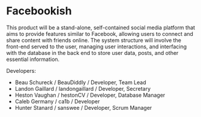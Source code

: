 # Facebookish
This product will be a stand-alone, self-contained social media platform that aims to provide features similar to Facebook, allowing users to connect and share content with friends online. The system structure will involve the front-end served to the user, managing user interactions, and interfacing with the database in the back end to store user data, posts, and other essential information. 

Developers:
- Beau Schureck / BeauDiddly / Developer, Team Lead
- Landon Gaillard / landongaillard / Developer, Secretary
- Heston Vaughan / hestonCV / Developer, Database Manager
- Caleb Germany / ca1b / Developer
- Hunter Stanard / sanswee / Developer, Scrum Manager
